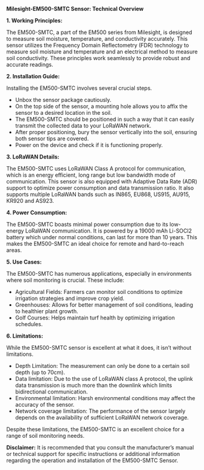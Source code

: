 **Milesight-EM500-SMTC Sensor: Technical Overview**

**1. Working Principles:**

The EM500-SMTC, a part of the EM500 series from Milesight, is designed to measure soil moisture, temperature, and conductivity accurately. This sensor utilizes the Frequency Domain Reflectometry (FDR) technology to measure soil moisture and temperature and an electrical method to measure soil conductivity. These principles work seamlessly to provide robust and accurate readings.

**2. Installation Guide:**

Installing the EM500-SMTC involves several crucial steps. 

- Unbox the sensor package cautiously.
- On the top side of the sensor, a mounting hole allows you to affix the sensor to a desired location in the soil.
- The EM500-SMTC should be positioned in such a way that it can easily transmit the collected data to your LoRaWAN network.
- After proper positioning, bury the sensor vertically into the soil, ensuring both sensor tips are covered.
- Power on the device and check if it is functioning properly. 

**3. LoRaWAN Details:**

The EM500-SMTC uses LoRaWAN Class A protocol for communication, which is an energy efficient, long range but low bandwidth mode of communication. This sensor is also equipped with Adaptive Data Rate (ADR) support to optimize power consumption and data transmission ratio. It also supports multiple LoRaWAN bands such as IN865, EU868, US915, AU915, KR920 and AS923.

**4. Power Consumption:**

The EM500-SMTC boasts minimal power consumption due to its low-energy LoRaWAN communication. It is powered by a 19000 mAh Li-SOCl2 battery which under normal conditions, can last for more than 10 years. This makes the EM500-SMTC an ideal choice for remote and hard-to-reach areas.

**5. Use Cases:**

The EM500-SMTC has numerous applications, especially in environments where soil monitoring is crucial. These include:

- Agricultural Fields: Farmers can monitor soil conditions to optimize irrigation strategies and improve crop yield.
- Greenhouses: Allows for better management of soil conditions, leading to healthier plant growth.
- Golf Courses: Helps maintain turf health by optimizing irrigation schedules.

**6. Limitations:**

While the EM500-SMTC sensor is excellent at what it does, it isn’t without limitations.

- Depth Limitation: The measurement can only be done to a certain soil depth (up to 70cm).
- Data limitation: Due to the use of LoRaWAN class A protocol, the uplink data transmission is much more than the downlink which limits bidirectional communication.
- Environmental limitation: Harsh environmental conditions may affect the accuracy of the sensor.
- Network coverage limitation: The performance of the sensor largely depends on the availability of sufficient LoRaWAN network coverage.

Despite these limitations, the EM500-SMTC is an excellent choice for a range of soil monitoring needs.

**Disclaimer:** It is recommended that you consult the manufacturer’s manual or technical support for specific instructions or additional information regarding the operation and installation of the EM500-SMTC Sensor.